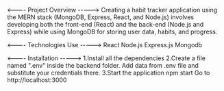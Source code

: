 <---- Project Overview -----> 
Creating a habit tracker application using the MERN stack (MongoDB, Express, React, and Node.js) involves developing both the front-end (React) and the back-end (Node.js and Express) while using MongoDB for storing user data, habits, and progress.


<---- Technologies Use -----> 
React
Node.js
Express.js
Mongodb


<---- Installation -----> 
1.Install all the dependencies
2.Create a file named ".env" inside the backend folder. Add data from .env file and substitute your credentials there.
3.Start the application
npm start
Go to http://localhost:3000

